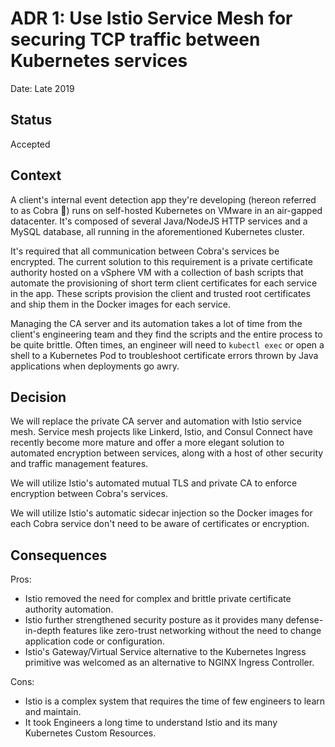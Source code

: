 # ADR 1: Use Istio Service Mesh for securing TCP traffic between Kubernetes services
Date: Late 2019

## Status
Accepted

## Context
A client's internal event detection app they're developing (hereon referred to as Cobra 🐍) runs on self-hosted Kubernetes on VMware in an air-gapped datacenter. It's composed of several Java/NodeJS HTTP services and a MySQL database, all running in the aforementioned Kubernetes cluster.

It's required that all communication between Cobra's services be encrypted. The current solution to this requirement is a private  certificate authority hosted on a vSphere VM with a collection of bash scripts that automate the provisioning of short term client certificates for each service in the app. These scripts provision the client and trusted root certificates and ship them in the Docker images for each service.

Managing the CA server and its automation takes a lot of time from the client's engineering team and they find the scripts and the entire process to be quite brittle. Often times, an engineer will need to `kubectl exec` or open a shell to a Kubernetes Pod to troubleshoot certificate errors thrown by Java applications when deployments go awry.

## Decision
We will replace the private CA server and automation with Istio service mesh. Service mesh projects like Linkerd, Istio, and Consul Connect have recently become more mature and offer a more elegant solution to automated encryption between services, along with a host of other security and traffic management features. 

We will utilize Istio's automated mutual TLS and private CA to enforce encryption between Cobra's services.

We will utilize Istio's automatic sidecar injection so the Docker images for each Cobra service don't need to be aware of certificates or encryption.

## Consequences
Pros:
* Istio removed the need for complex and brittle private certificate authority automation.
* Istio further strengthened security posture as it provides many defense-in-depth features like zero-trust networking without the need to change application code or configuration.
* Istio's Gateway/Virtual Service alternative to the Kubernetes Ingress primitive was welcomed as an alternative to NGINX Ingress Controller.

Cons:
* Istio is a complex system that requires the time of few engineers to learn and maintain.
* It took Engineers a long time to understand Istio and its many Kubernetes Custom Resources.
